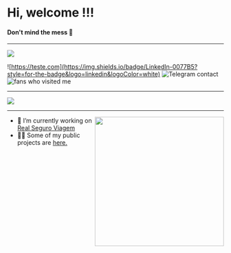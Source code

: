 # Hi, welcome !!! 
#### Don't mind the mess 🤪

<hr />
  <a href="#" alt="Contact by email">
    <img src="https://img.shields.io/badge/Gmail-D14836?style=for-the-badge&logo=gmail&logoColor=white" />
  </a>
  
  
  ![https://teste.com](https://img.shields.io/badge/LinkedIn-0077B5?style=for-the-badge&logo=linkedin&logoColor=white)
  ![Telegram contact](https://img.shields.io/badge/Telegram-2CA5E0?style=for-the-badge&logo=telegram&logoColor=white)
  ![fans who visited me](https://komarev.com/ghpvc/?username=otaviocorrea&style=for-the-badge)
 
<hr />
  
  ![](https://github-profile-summary-cards.vercel.app/api/cards/profile-details?username=otaviocorrea&theme=vue)
  
<hr />
  <img align="right" height="300em" src="https://github-readme-stats.vercel.app/api/top-langs/?username=otaviocorrea" />
  
  - 🔭 I’m currently working on [Real Seguro Viagem](https://www.seguroviagem.srv.br/)
  - 👨‍💻 Some of my public projects are [here.](https://github.com/otaviocorrea?tab=repositories)




